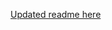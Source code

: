 [Updated readme here](https://github.com/alexsorokoletov/Xamarin.Firebase.iOS/blob/dev/automatic/README.md)